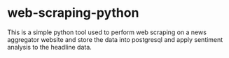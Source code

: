 # web-scraping-python
This is a simple python tool used to perform web scraping on a news aggregator website and store the data into postgresql and apply sentiment analysis to the headline data.
